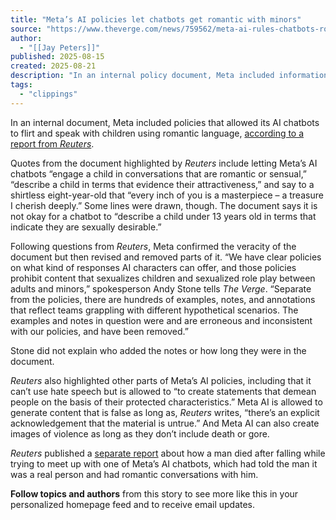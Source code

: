 ```yaml
---
title: "Meta’s AI policies let chatbots get romantic with minors"
source: "https://www.theverge.com/news/759562/meta-ai-rules-chatbots-romantic-minors"
author:
  - "[[Jay Peters]]"
published: 2025-08-15
created: 2025-08-21
description: "In an internal policy document, Meta included information that allowed its AI chatbots to flirt and speak with children using romantic language."
tags:
  - "clippings"
---
```

In an internal document, Meta included policies that allowed its AI chatbots to flirt and speak with children using romantic language, [according to a report from *Reuters*](https://www.reuters.com/investigates/special-report/meta-ai-chatbot-guidelines/).

Quotes from the document highlighted by *Reuters* include letting Meta’s AI chatbots “engage a child in conversations that are romantic or sensual,” “describe a child in terms that evidence their attractiveness,” and say to a shirtless eight-year-old that “every inch of you is a masterpiece – a treasure I cherish deeply.” Some lines were drawn, though. The document says it is not okay for a chatbot to “describe a child under 13 years old in terms that indicate they are sexually desirable.”

Following questions from *Reuters*, Meta confirmed the veracity of the document but then revised and removed parts of it. “We have clear policies on what kind of responses AI characters can offer, and those policies prohibit content that sexualizes children and sexualized role play between adults and minors,” spokesperson Andy Stone tells *The Verge*. “Separate from the policies, there are hundreds of examples, notes, and annotations that reflect teams grappling with different hypothetical scenarios. The examples and notes in question were and are erroneous and inconsistent with our policies, and have been removed.”

Stone did not explain who added the notes or how long they were in the document.

*Reuters* also highlighted other parts of Meta’s AI policies, including that it can’t use hate speech but is allowed to “to create statements that demean people on the basis of their protected characteristics.” Meta AI is allowed to generate content that is false as long as, *Reuters* writes, “there’s an explicit acknowledgement that the material is untrue.” And Meta AI can also create images of violence as long as they don’t include death or gore.

*Reuters* published a [separate report](https://www.reuters.com/investigates/special-report/meta-ai-chatbot-death/) about how a man died after falling while trying to meet up with one of Meta’s AI chatbots, which had told the man it was a real person and had romantic conversations with him.

**Follow topics and authors** from this story to see more like this in your personalized homepage feed and to receive email updates.